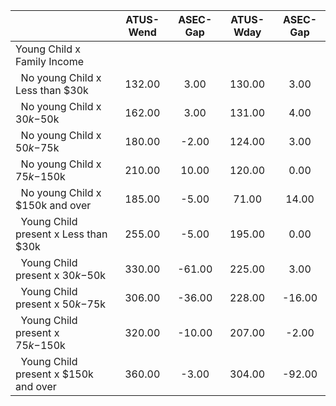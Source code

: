 
|                      |    ATUS-Wend |     ASEC-Gap |    ATUS-Wday |     ASEC-Gap |
| -------------------- | :----------: | :----------: | :----------: | :----------: |
| Young Child x Family Income |              |              |              |              |
| &nbsp;&nbsp;No young Child x Less than $30k |       132.00 |         3.00 |       130.00 |         3.00 |
| &nbsp;&nbsp;No young Child x $30k-$50k |       162.00 |         3.00 |       131.00 |         4.00 |
| &nbsp;&nbsp;No young Child x $50k-$75k |       180.00 |        -2.00 |       124.00 |         3.00 |
| &nbsp;&nbsp;No young Child x $75k-$150k |       210.00 |        10.00 |       120.00 |         0.00 |
| &nbsp;&nbsp;No young Child x $150k and over |       185.00 |        -5.00 |        71.00 |        14.00 |
| &nbsp;&nbsp;Young Child present x Less than $30k |       255.00 |        -5.00 |       195.00 |         0.00 |
| &nbsp;&nbsp;Young Child present x $30k-$50k |       330.00 |       -61.00 |       225.00 |         3.00 |
| &nbsp;&nbsp;Young Child present x $50k-$75k |       306.00 |       -36.00 |       228.00 |       -16.00 |
| &nbsp;&nbsp;Young Child present x $75k-$150k |       320.00 |       -10.00 |       207.00 |        -2.00 |
| &nbsp;&nbsp;Young Child present x $150k and over |       360.00 |        -3.00 |       304.00 |       -92.00 |

